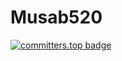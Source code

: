 # Musab520
[![committers.top badge](https://user-badge.committers.top/palestine_private/USERNAME.svg)](https://user-badge.committers.top/palestine_private/USERNAME)
